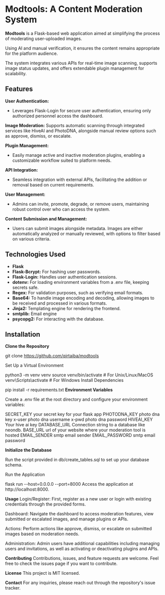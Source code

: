# **Modtools**: A Content Moderation System

**Modtools** is a Flask-based web application aimed at simplifying the process of moderating user-uploaded images.

Using AI and manual verification, it ensures the content remains appropriate for the platform audience.

The system integrates various APIs for real-time image scanning, supports image status updates, and offers extendable plugin management for scalability.

## **Features**

**User Authentication:**

- Leverages Flask-Login for secure user authentication, ensuring only authorized personnel access the dashboard.

**Image Moderation:** Supports automatic scanning through integrated services like HiveAI and PhotoDNA, alongside manual review options such as approve, dismiss, or escalate.

**Plugin Management:**

- Easily manage active and inactive moderation plugins, enabling a customizable workflow suited to platform needs.

**API Integration:**

- Seamless integration with external APIs, facilitating the addition or removal based on current requirements.

**User Management:**

- Admins can invite, promote, degrade, or remove users, maintaining robust control over who can access the system.

**Content Submission and Management:**

- Users can submit images alongside metadata. Images are either automatically analyzed or manually reviewed, with options to filter based on various criteria.

## **Technologies Used**

- **Flask**
- **Flask-Bcrypt:** For hashing user passwords.
- **Flask-Login:** Handles user authentication sessions.
- **dotenv:** For loading environment variables from a .env file, keeping secrets safe.
- **Regex:** For validation purposes, such as verifying email formats.
- **Base64:** To handle image encoding and decoding, allowing images to be received and processed in various formats.
- **Jinja2:** Templating engine for rendering the frontend.
- **smtplib:** Email engine
- **psycopg2:** For interacting with the database.

## **Installation**

**Clone the Repository**

git clone https://github.com/qirtaiba/modtools

Set Up a Virtual Environment

python3 -m venv venv
source venv/bin/activate  # For Unix/Linux/MacOS
venv\Scripts\activate  # For Windows
Install Dependencies

pip install -r requirements.txt
**Environment Variables**

Create a .env file at the root directory and configure your environment variables:

SECRET_KEY     your secret key for your flask app
PHOTODNA_KEY   photo dna key
x-user         photo dna username
x-pwd          photo dna password
HIVEAI_KEY     Your hive ai key
DATABASE_URL   Connection string to a database like neondb.
BASE_URL       url of your website where your moderation tool is hosted
EMAIL_SENDER   smtp email sender
EMAIL_PASSWORD smtp email password

**Initialize the Database**

Run the script provided in db/create_tables.sql to set up your database schema.

Run the Application

flask run --host=0.0.0.0 --port=8000
Access the application at http://localhost:8000.

**Usage**
Login/Register: First, register as a new user or login with existing credentials through the provided forms.

Dashboard: Navigate the dashboard to access moderation features, view submitted or escalated images, and manage plugins or APIs.

Actions: Perform actions like approve, dismiss, or escalate on submitted images based on moderation needs.

Administration: Admin users have additional capabilities including managing users and invitations, as well as activating or deactivating plugins and APIs.

**Contributing**
Contributions, issues, and feature requests are welcome. Feel free to check the issues page if you want to contribute.

**License**
This project is MIT licensed.

**Contact**
For any inquiries, please reach out through the repository's issue tracker.
